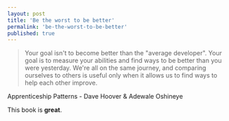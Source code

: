 ```yaml
---
layout: post
title: 'Be the worst to be better'
permalink: 'be-the-worst-to-be-better'
published: true
---
```


> Your goal isn't to become better than the "average developer". Your goal is to measure your abilities and find ways to be better than you were yesterday. We're all on the same journey, and comparing ourselves to others is useful only when it allows us to find ways to help each other improve.

Apprenticeship Patterns - Dave Hoover & Adewale Oshineye

This book is **great**.
